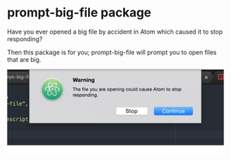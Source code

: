 # prompt-big-file package

Have you ever opened a big file by accident in Atom which caused it to stop
responding?

Then this package is for you; prompt-big-file will prompt you to open files
that are big.

![A screenshot of your package](https://github.com/ajuste/atom-prompt-big-file/blob/master/img/readme.png)
